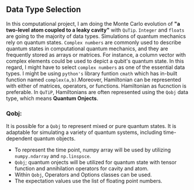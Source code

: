 ## Data Type Selection

In this computational project, I am doing the Monte Carlo evolution of **"a two-level atom coupled to a leaky cavity"** with `QuTip`. `Integer` and `floats` are going to the majority of data types. Simulations of quantum mechanics rely on quantum states. `Complex numbers` are commonly used to describe quantum states in computational quantum mechanics, and they are frequently stored as arrays or matrices. For instance, a column vector with complex elements could be used to depict a qubit's quantum state. In this regard, I might have to select `complex numbers` as one of the essential data types. I might be using `python's` library funtion `cmath` which has in-built function named `complex(a,b)`.Moreover, Hamiltonian can be represented with either of matrices, operators, or functions. Hamiltonian as fucnction is preferable. In `QuTiP`, Hamiltonians are often represented using the `Qobj` data type, which means **Quantum Onjects**.

### Qobj:
It is possible for a `Qobj` to represent mixed or pure quantum states. It is adaptable for simulating a variety of quantum systems, including time-dependent quantum objects.

- To represent the time point, numpy array will be used by utilizing `numpy.ndarray` and `np.linspsce`.
- `Qobj`; quantum onjects will be utilized for quantum state with tensor function and annihilation operators for cavity and atom.
- Within `Qobj`, Operators  and Options classes can be used.
- The expectation values use the list of floating point numbers.

